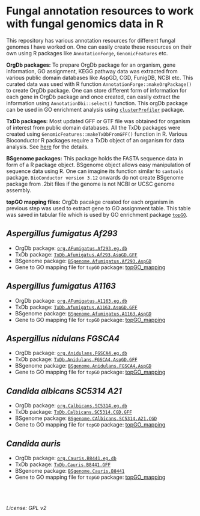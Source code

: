 # Fungal annotation resources to work with fungal genomics data in R
This repository has various annotation resources for different fungal genomes I have worked on. One can easily create these resources on their own using R packages like ``AnnotationForge``, ``GenomicFeatures`` etc.

**OrgDb packages:** To prepare OrgDb package for an organism, gene information, GO assignment, KEGG pathway data was extracted from various public domain databases like AspGD, CGD, FunigDB, NCBI etc. This curated data was used with R function ``AnnotationForge::makeOrgPackage()`` to create OrgDb package. One can store different form of information for each gene in OrgDb package and once created, can easily extract the information using ``AnnotationDbi::select()`` function. This orgDb package can be used in GO enrichment analysis using [``clusterProfiler``](https://bioconductor.org/packages/release/bioc/html/clusterProfiler.html) package. 


**TxDb packages:** Most updated GFF or GTF file was obtained for organism of interest from public domain databases. All the TxDb packages were created using ``GenomicFeatures::makeTxDbFromGFF()`` function in R. Various Bioconductor R packages require a TxDb object of an organism for data analysis. See [here](https://bioconductor.org/packages/release/bioc/html/GenomicFeatures.html) for the details.

**BSgenome packages:** This package holds the FASTA sequence data in form of a R package object. BSgenome object allows easy manipulation of sequence data using R. One can imagine its function similar to ``samtools`` package. `BioConductor version 3.12` onwards do not create BSgenome package from .2bit files if the genome is not NCBI or UCSC genome assembly.

**topGO mapping files:** OrgDb pacakge created for each organism in previous step was used to extract gene to GO assignment table. This table was saved in tabular file which is used by GO enrichment package [``topGO``](https://bioconductor.org/packages/release/bioc/html/topGO.html).

## *Aspergillus fumigatus Af293*
- OrgDb package: [``org.AFumigatus.Af293.eg.db``](A_fumigatus_Af293/org.AFumigatus.Af293.eg.db)
- TxDb package: [``TxDb.Afumigatus.Af293.AspGD.GFF``](A_fumigatus_Af293/TxDb.Afumigatus.Af293.AspGD.GFF)
- BSgenome package: [``BSgenome.Afumigatus.Af293.AspGD``](A_fumigatus_Af293/BSgenome.Afumigatus.Af293.AspGD)
- Gene to GO mapping file for ``topGO`` package: [topGO_mapping](A_fumigatus_Af293/topGO_mapping)

## *Aspergillus fumigatus A1163*
- OrgDb package: [``org.AFumigatus.A1163.eg.db``](A_fumigatus_A1163/org.AFumigatus.A1163.eg.db)
- TxDb package: [``TxDb.Afumigatus.A1163.AspGD.GFF``](A_fumigatus_A1163/TxDb.Afumigatus.A1163.AspGD.GFF)
- BSgenome package: [``BSgenome.Afumigatus.A1163.AspGD``](A_fumigatus_A1163/BSgenome.Afumigatus.A1163.AspGD)
- Gene to GO mapping file for ``topGO`` package: [topGO_mapping](A_fumigatus_A1163/topGO_mapping)

## *Aspergillus nidulans FGSCA4*
- OrgDb package: [``org.Anidulans.FGSCA4.eg.db``](A_nidulans/org.Anidulans.FGSCA4.eg.db)
- TxDb package: [``TxDb.Anidulans.FGSCA4.AspGD.GFF``](A_nidulans/TxDb.Anidulans.FGSCA4.AspGD.GFF)
- BSgenome package: [``BSgenome.Anidulans.FGSCA4.AspGD``](A_nidulans/BSgenome.Anidulans.FGSCA4.AspGD)
- Gene to GO mapping file for ``topGO`` package: [topGO_mapping](A_nidulans/topGO_mapping)

## *Candida albicans SC5314 A21*
- OrgDb package: [``org.Calbicans.SC5314.eg.db``](C_albicans/org.Calbicans.SC5314.eg.db)
- TxDb package: [``TxDb.Calbicans.SC5314.CGD.GFF``](C_albicans/TxDb.Calbicans.SC5314.CGD.GFF)
- BSgenome package: [``BSgenome.CAlbicans.SC5314.A21.CGD``](C_albicans/BSgenome.CAlbicans.SC5314.A21.CGD)
- Gene to GO mapping file for ``topGO`` package: [topGO_mapping](C_albicans/topGO_mapping)

## *Candida auris*
- OrgDb package: [``org.Cauris.B8441.eg.db``](C_auris/org.Cauris.B8441.eg.db)
- TxDb package: [``TxDb.Cauris.B8441.GFF``](C_auris/TxDb.Cauris.B8441.GFF)
- BSgenome package: [``BSgenome.Cauris.B8441``](C_auris/BSgenome.Cauris.B8441)
- Gene to GO mapping file for ``topGO`` package: [topGO_mapping](C_auris/topGO_mapping)


<br><br><br>
*License: GPL v2*

